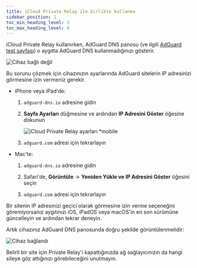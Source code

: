 ```yaml
---
title: iCloud Private Relay ile birlikte kullanma
sidebar_position: 1
toc_min_heading_level: 3
toc_max_heading_level: 4
---
```


iCloud Private Relay kullanırken, AdGuard DNS panosu (ve ilgili [AdGuard test sayfası](https://adguard.com/test.html)) o aygıtta AdGuard DNS kullanmadığınızı gösterir.

![Cihaz bağlı değil](https://cdn.adtidy.org/content/kb/dns/private/solving_problems/icloud_private_relay/device-not-connected.jpeg)

Bu sorunu çözmek için cihazınızın ayarlarında AdGuard sitelerin IP adresinizi görmesine izin vermeniz gerekir.

- iPhone veya iPad'de:

    1. `adguard-dns.io` adresine gidin

    1. **Sayfa Ayarları** düğmesine ve ardından **IP Adresini Göster** öğesine dokunun

        ![iCloud Private Relay ayarları *mobile](https://cdn.adtidy.org/content/kb/dns/private/solving_problems/icloud_private_relay/icloudpr.jpg)

    1. `adguard.com` adresi için tekrarlayın

- Mac'te:

    1. `adguard-dns.io` adresine gidin

    1. Safari'de, **Görüntüle** → **Yeniden Yükle ve IP Adresini Göster** öğesini seçin

    1. `adguard.com` adresi için tekrarlayın

Bir sitenin IP adresinizi geçici olarak görmesine izin verme seçeneğini göremiyorsanız aygıtınızı iOS, iPadOS veya macOS'in en son sürümüne güncelleyin ve ardından tekrar deneyin.

Artık cihazınız AdGuard DNS panosunda doğru şekilde görüntülenmelidir:

![Cihaz bağlandı](https://cdn.adtidy.org/content/kb/dns/private/solving_problems/icloud_private_relay/device-connected.jpeg)

Belirli bir site için Private Relay'i kapattığınızda ağ sağlayıcınızın da hangi siteye göz attığınızı görebileceğini unutmayın.
